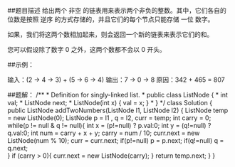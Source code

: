 ##题目描述
 给出两个 非空 的链表用来表示两个非负的整数。其中，它们各自的位数是按照 逆序 的方式存储的，并且它们的每个节点只能存储 一位 数字。

如果，我们将这两个数相加起来，则会返回一个新的链表来表示它们的和。

您可以假设除了数字 0 之外，这两个数都不会以 0 开头。

##示例：

输入：(2 -> 4 -> 3) + (5 -> 6 -> 4)
输出：7 -> 0 -> 8
原因：342 + 465 = 807

##题解：
        /**
         * Definition for singly-linked list.
         * public class ListNode {
         *     int val;
         *     ListNode next;
         *     ListNode(int x) { val = x; }
         * }
         */
        class Solution {
            public ListNode addTwoNumbers(ListNode l1, ListNode l2) {
                ListNode temp = new ListNode(0);
                ListNode p = l1 , q = l2, curr = temp;
                int carry = 0;
                while(p != null & q != null){
                    int x = (p!=null) ? p.val:0;
                    int y = (q!=null) ? q.val:0;
                    int num = carry + x + y;
                    carry = num / 10;
                    curr.next = new ListNode(num % 10);
                    curr = curr.next;
                    if(p!=null) p = p.next;
                    if(q!=null) q = q.next;  
                }
                if (carry > 0){
                    curr.next = new ListNode(carry);
                }
                return temp.next;
            }
        }
